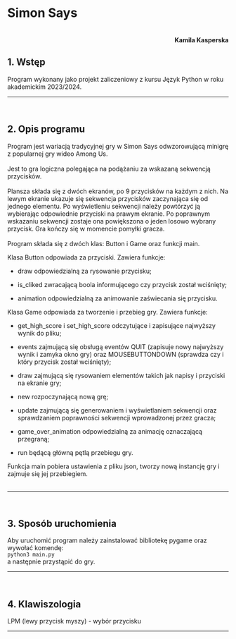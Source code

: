 # **Simon Says**

<br>
<div style="text-align: right"><b>Kamila Kasperska</b></div>

## **1. Wstęp**
Program wykonany jako projekt zaliczeniowy z kursu Język Python w roku akademickim 2023/2024.

----------
<br>

## **2. Opis programu**
Program jest wariacją tradycyjnej gry w Simon Says odwzorowującą minigrę z popularnej gry wideo Among Us.
<br>
<br>
Jest to gra logiczna polegająca na podążaniu za wskazaną sekwencją przycisków.
<br>
<br>
Plansza składa się z dwóch ekranów, po 9 przycisków na każdym z nich. Na lewym ekranie ukazuje się sekwencja przycisków zaczynająca się od jednego elementu. Po wyświetleniu sekwencji należy powtórzyć ją wybierając odpowiednie przyciski na prawym ekranie. Po poprawnym wskazaniu sekwencji zostaje ona powiększona o jeden losowo wybrany przycisk. Gra kończy się w momencie pomyłki gracza.
<br>
<br>
Program składa się z dwóch klas: Button i Game oraz funkcji main.

Klasa Button odpowiada za przyciski. Zawiera funkcje:

* draw odpowiedzialną za rysowanie przycisku;

* is_cliked zwracającą boola informującego czy przycisk został wciśnięty;

* animation odpowiedzialną za animowanie zaświecania się przycisku.

Klasa Game odpowiada za tworzenie i przebieg gry. Zawiera funkcje:

* get_high_score i set_high_score odczytujące i zapisujące najwyższy wynik do pliku;

* events zajmującą się obsługą eventów QUIT (zapisuje nowy najwyższy wynik i zamyka okno gry) oraz MOUSEBUTTONDOWN (sprawdza czy i który przycisk został wciśnięty);

* draw zajmującą się rysowaniem elementów takich jak napisy i przyciski na ekranie gry;

* new rozpoczynającą nową grę;

* update zajmującą się generowaniem i wyświetlaniem sekwencji oraz sprawdzaniem poprawności sekwencji wprowadzonej przez gracza;

* game_over_animation odpowiedzialną za animację oznaczającą przegraną;

* run będącą główną pętlą przebiegu gry.

Funkcja main pobiera ustawienia z pliku json, tworzy nową instancję gry i zajmuje się jej przebiegiem.
<br>
<br>

----------
<br>

## **3. Sposób uruchomienia**
Aby uruchomić program należy zainstalować bibliotekę pygame oraz wywołać komendę:<br>
`python3 main.py`<br>
a następnie przystąpić do gry.

----------
<br>

## **4. Klawiszologia**

LPM (lewy przycisk myszy) - wybór przycisku

----------
<br>